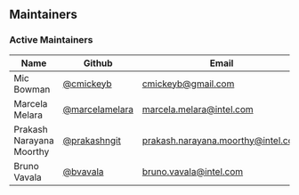 ## Maintainers

### Active Maintainers
| Name                      | Github          | Email                                   |
|---------------------------|-----------------|-----------------------------------------|
| Mic Bowman                | [@cmickeyb](https://github.com/cmickeyb) | [cmickeyb@gmail.com](mailto:cmickeyb@gmail.com) |
| Marcela Melara            | [@marcelamelara](https://github.com/marcelamelara) | [marcela.melara@intel.com](mailto:marcela.melara@intel.com) |
| Prakash Narayana Moorthy  | [@prakashngit](https://github.com/prakashngit)  | [prakash.narayana.moorthy@intel.com](mailto:prakash.narayana.moorthy@intel.com) |
| Bruno Vavala              | [@bvavala](https://github.com/bvavala) | [bruno.vavala@intel.com](mailto:bruno.vavala@intel.com) |
